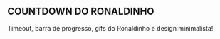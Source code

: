 COUNTDOWN DO RONALDINHO
-----------------------
Timeout, barra de progresso, gifs do Ronaldinho e design minimalista!
